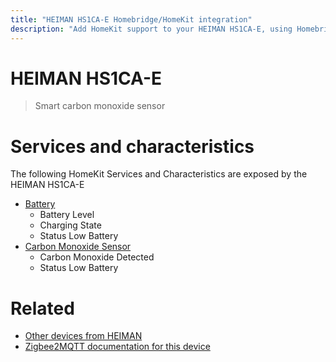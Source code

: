 ```yaml
---
title: "HEIMAN HS1CA-E Homebridge/HomeKit integration"
description: "Add HomeKit support to your HEIMAN HS1CA-E, using Homebridge, Zigbee2MQTT and homebridge-z2m."
---
```

<!---
This file has been GENERATED using src/docgen/docgen.ts
DO NOT EDIT THIS FILE MANUALLY!
-->
# HEIMAN HS1CA-E
> Smart carbon monoxide sensor


# Services and characteristics
The following HomeKit Services and Characteristics are exposed by
the HEIMAN HS1CA-E

* [Battery](../../battery.md)
  * Battery Level
  * Charging State
  * Status Low Battery
* [Carbon Monoxide Sensor](../../sensors.md)
  * Carbon Monoxide Detected
  * Status Low Battery


# Related
* [Other devices from HEIMAN](../index.md#heiman)
* [Zigbee2MQTT documentation for this device](https://www.zigbee2mqtt.io/devices/HS1CA-E.html)